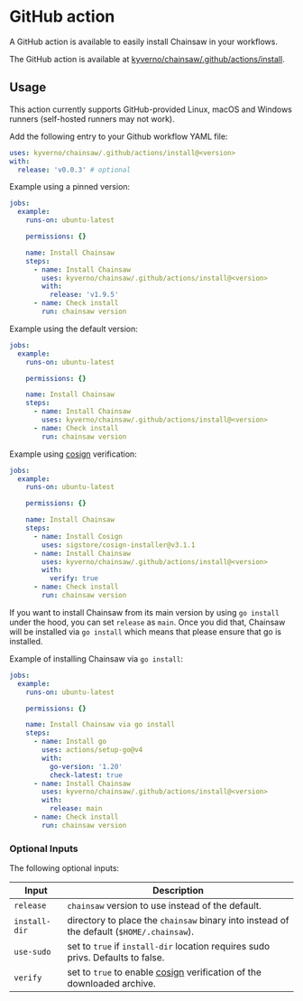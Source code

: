 # GitHub action

A GitHub action is available to easily install Chainsaw in your workflows.

The GitHub action is available at [kyverno/chainsaw/.github/actions/install](https://github.com/kyverno/chainsaw/.github/actions/install).

## Usage

This action currently supports GitHub-provided Linux, macOS and Windows runners (self-hosted runners may not work).

Add the following entry to your Github workflow YAML file:

```yaml
uses: kyverno/chainsaw/.github/actions/install@<version>
with:
  release: 'v0.0.3' # optional
```

Example using a pinned version:

```yaml
jobs:
  example:
    runs-on: ubuntu-latest

    permissions: {}

    name: Install Chainsaw
    steps:
      - name: Install Chainsaw
        uses: kyverno/chainsaw/.github/actions/install@<version>
        with:
          release: 'v1.9.5'
      - name: Check install
        run: chainsaw version
```

Example using the default version:

```yaml
jobs:
  example:
    runs-on: ubuntu-latest

    permissions: {}

    name: Install Chainsaw
    steps:
      - name: Install Chainsaw
        uses: kyverno/chainsaw/.github/actions/install@<version>
      - name: Check install
        run: chainsaw version
```

Example using [cosign](https://github.com/sigstore/cosign) verification:

```yaml
jobs:
  example:
    runs-on: ubuntu-latest

    permissions: {}

    name: Install Chainsaw
    steps:
      - name: Install Cosign
        uses: sigstore/cosign-installer@v3.1.1
      - name: Install Chainsaw
        uses: kyverno/chainsaw/.github/actions/install@<version>
        with:
          verify: true
      - name: Check install
        run: chainsaw version
```

If you want to install Chainsaw from its main version by using `go install` under the hood, you can set `release` as `main`.
Once you did that, Chainsaw will be installed via `go install` which means that please ensure that go is installed.

Example of installing Chainsaw via `go install`:

```yaml
jobs:
  example:
    runs-on: ubuntu-latest

    permissions: {}

    name: Install Chainsaw via go install
    steps:
      - name: Install go
        uses: actions/setup-go@v4
        with:
          go-version: '1.20'
          check-latest: true
      - name: Install Chainsaw
        uses: kyverno/chainsaw/.github/actions/install@<version>
        with:
          release: main
      - name: Check install
        run: chainsaw version
```

### Optional Inputs

The following optional inputs:

| Input | Description |
| --- | --- |
| `release` | `chainsaw` version to use instead of the default. |
| `install-dir` | directory to place the `chainsaw` binary into instead of the default (`$HOME/.chainsaw`). |
| `use-sudo` | set to `true` if `install-dir` location requires sudo privs. Defaults to false. |
| `verify` | set to `true` to enable [cosign](https://github.com/sigstore/cosign) verification of the downloaded archive. |
